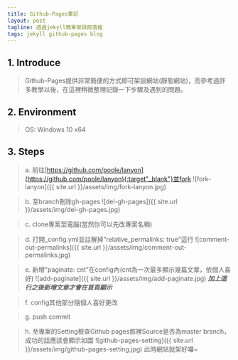 ```yaml
---
title: Github-Pages筆記
layout: post
tagline: 透過jekyll簡單架設部落格
tags: jekyll github-pages blog
---
```

## 1. Introduce

>Github-Pages提供非常簡便的方式即可架設網站(靜態網站)，而參考過許多教學以後，在這裡稍微整理記錄一下步驟及遇到的問題。

## 2. Environment

>OS: Windows 10 x64

## 3. Steps

>a. 前往[https://github.com/poole/lanyon](https://github.com/poole/lanyon){:target"_blank"}並fork
![fork-lanyon]({{ site.url }}/assets/img/fork-lanyon.jpg)

>b. 至branch刪除gh-pages
![del-gh-pages]({{ site.url }}/assets/img/del-gh-pages.jpg)

>c. clone專案至電腦(當然你可以先改專案名稱)

>d. 打開_config.yml並註解掉"relative_permalinks: true"這行
![comment-out-permalinks]({{ site.url }}/assets/img/comment-out-permalinks.jpg)

>e. 新增"paginate: cnt"在config內(cnt為一次最多顯示幾篇文章，依個人喜好)
![add-paginate]({{ site.url }}/assets/img/add-paginate.jpg)
***加上這行之後新增文章才會在首頁顯示***

>f. config其他部分隨個人喜好更改

>g. push commit

>h. 至專案的Setting檢查Github pages那裡Source是否為master branch，成功的話應該會顯示如圖
![github-pages-setting]({{ site.url }}/assets/img/github-pages-setting.jpg)
此時網站就架好囉~